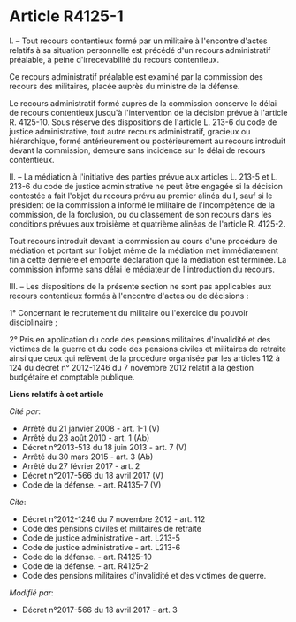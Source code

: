 # Article R4125-1

I. – Tout recours contentieux formé par un militaire à l'encontre d'actes relatifs à sa situation personnelle est précédé
d'un recours administratif préalable, à peine d'irrecevabilité du recours contentieux.

Ce recours administratif préalable est examiné par la commission des recours des militaires, placée auprès du ministre de la
défense.

Le recours administratif formé auprès de la commission conserve le délai de recours contentieux jusqu'à l'intervention de la
décision prévue à l'article R. 4125-10. Sous réserve des dispositions de l'article L. 213-6 du code de justice
administrative, tout autre recours administratif, gracieux ou hiérarchique, formé antérieurement ou postérieurement au
recours introduit devant la commission, demeure sans incidence sur le délai de recours contentieux.

II. – La médiation à l'initiative des parties prévue aux articles L. 213-5 et L. 213-6 du code de justice administrative ne
peut être engagée si la décision contestée a fait l'objet du recours prévu au premier alinéa du I, sauf si le président de la
commission a informé le militaire de l'incompétence de la commission, de la forclusion, ou du classement de son recours dans
les conditions prévues aux troisième et quatrième alinéas de l'article R. 4125-2.

Tout recours introduit devant la commission au cours d'une procédure de médiation et portant sur l'objet même de la médiation
met immédiatement fin à cette dernière et emporte déclaration que la médiation est terminée. La commission informe sans délai
le médiateur de l'introduction du recours.

III. – Les dispositions de la présente section ne sont pas applicables aux recours contentieux formés à l'encontre d'actes ou
de décisions :

1° Concernant le recrutement du militaire ou l'exercice du pouvoir disciplinaire ;

2° Pris en application du code des pensions militaires d'invalidité et des victimes de la guerre et du code des pensions
civiles et militaires de retraite ainsi que ceux qui relèvent de la procédure organisée par les articles 112 à 124 du décret
n° 2012-1246 du 7 novembre 2012 relatif à la gestion budgétaire et comptable publique.

**Liens relatifs à cet article**

_Cité par_:

  - Arrêté du 21 janvier 2008 - art. 1-1 (V)
  - Arrêté du 23 août 2010 - art. 1 (Ab)
  - Décret n°2013-513 du 18 juin 2013 - art. 7 (V)
  - Arrêté du 30 mars 2015 - art. 3 (Ab)
  - Arrêté du 27 février 2017 - art. 2
  - Décret n°2017-566 du 18 avril 2017 (V)
  - Code de la défense. - art. R4135-7 (V)

_Cite_:

  - Décret n°2012-1246 du 7 novembre 2012 - art. 112
  - Code des pensions civiles et militaires de retraite
  - Code de justice administrative - art. L213-5
  - Code de justice administrative - art. L213-6
  - Code de la défense. - art. R4125-10
  - Code de la défense. - art. R4125-2
  - Code des pensions militaires d'invalidité et des victimes de guerre.

_Modifié par_:

  - Décret n°2017-566 du 18 avril 2017 - art. 3
